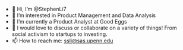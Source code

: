 - 👋 Hi, I’m @StephenLi7
- 👀 I’m interested in Product Management and Data Analysis
- 🌱 I’m currently a Product Analyst at Good Eggs
- 💞️ I would love to discuss or collaborate on a variety of things! From social activism to startups to investing.
- 📫 How to reach me: ssli@sas.upenn.edu

<!---
StephenLi7/StephenLi7 is a ✨ special ✨ repository because its `README.md` (this file) appears on your GitHub profile.
You can click the Preview link to take a look at your changes.
--->
